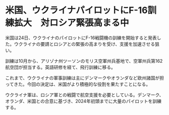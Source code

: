 # 米国、ウクライナパイロットにF-16訓練拡大　対ロシア緊張高まる中

米国は24日、ウクライナのパイロットにF-16戦闘機の訓練を開始すると発表した。ウクライナの要請とロシアとの緊張の高まりを受け、支援を加速させる狙い。

訓練は10月から、アリゾナ州ツーソンのモリス空軍州兵基地で、空軍州兵第162航空団が担当する。英語研修を経て、飛行訓練に移る。

これまで、ウクライナの軍事訓練は主にデンマークやオランダなど欧州諸国が担ってきた。今回の決定は、米国がより積極的な役割を果たすことになる。

ウクライナ軍は、ロシア軍との戦闘で航空支援を必要としている。デンマーク、オランダ、米国との合意に基づき、2024年初頭までに大量のパイロットを訓練する。